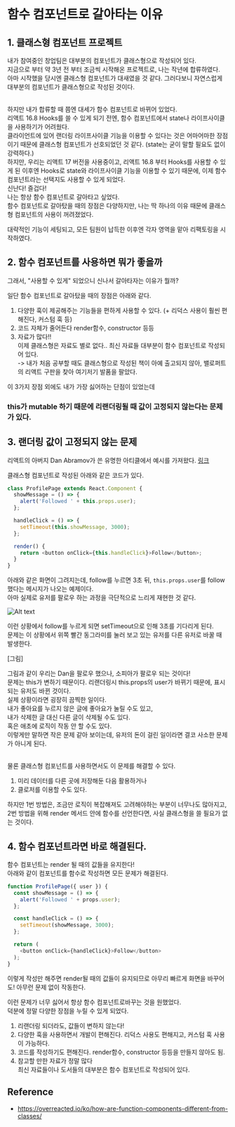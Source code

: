 # 함수 컴포넌트로 갈아타는 이유

## 1. 클래스형 컴포넌트 프로젝트
내가 참여중인 창업팀은 대부분의 컴포넌트가 클래스형으로 작성되어 있다. <Br>
지금으로 부터 약 3년 전 부터 조금씩 시작해온 프로젝트로, 나는 작년에 합류하였다.  <br>
아마 시작했을 당시엔 클래스형 컴포넌트가 대새였을 것 같다. 그러다보니 자연스럽게 대부분의 컴포넌트가 클래스형으로 작성된 것이다. <br> <br>

하지만 내가 합류할 때 쯤엔 대세가 함수 컴포넌트로 바뀌어 있었다. <br>
리액트 16.8 Hooks를 쓸 수 있게 되기 전엔, 함수 컴포넌트에서 state나 라이프사이클을 사용하기가 어려웠다. <Br>
클라이언트에 있어 랜더링 라이프사이클 기능을 이용할 수 있다는 것은 어마어마한 장점이기 때문에 클래스형 컴포넌트가 선호되었던 것 같다. (state는 굳이 말할 필요도 없이 강력하다.) <Br>
하지만, 우리는 리액트 17 버전을 사용중이고, 리액트 16.8 부터 Hooks를 사용할 수 있게 된 이후엔 Hooks로 state와 라이프사이클 기능을 이용할 수 있기 때문에, 이제 함수 컴포넌트라는 선택지도 사용할 수 있게 되었다. <br>
신난다! 즐겁다! <Br>
나는 항상 함수 컴포넌트로 갈아타고 싶었다. <br> 
함수 컴포넌트로 갈아탔을 때의 장점은 다양하지만, 나는 딱 하나의 이유 때문에 클래스형 컴포넌트의 사용이 꺼려졌었다. <br>

대략적인 기능이 세팅되고, 모든 팀원이 납득한 이후엔 각자 영역을 맡아 리팩토링을 시작하였다. <Br>

## 2. 함수 컴포넌트를 사용하면 뭐가 좋을까
그래서, "사용할 수 있게" 되었으니 신나서 갈아타자는 이유가 뭘까? <br>

일단 함수 컴포넌트로 갈아탔을 때의 장점은 아래와 같다.
1. 다양한 훅이 제공해주는 기능들을 편하게 사용할 수 있다. (+ 리덕스 사용이 훨씬 편해진다, 커스텀 훅 등)
2. 코드 자체가 줄어든다 render함수, constructor 등등
3. 자료가 많다!! <br> 이제 클래스형은 자료도 별로 없다.. 최신 자료들 대부분이 함수 컴포넌트로 작성되어 있다. <Br> -> 내가 처음 공부할 때도 클래스형으로 작성된 책이 아예 출고되지 않아, 밸로퍼트의 리액트 구판을 찾아 여기저기 발품을 팔았다. 

이 3가지 장점 외에도 내가 가장 싫어하는 단점이 있었는데 <br>
### this가 mutable 하기 때문에 리랜더링될 때 값이 고정되지 않는다는 문제가 있다. 


## 3. 랜더링 값이 고정되지 않는 문제

리액트의 아버지 Dan Abramov가 쓴 유명한 아티클에서 예시를 가져왔다. [링크](https://overreacted.io/ko/how-are-function-components-different-from-classes/) <br>

클래스형 컴포넌트로 작성된 아래와 같은 코드가 있다.

```javascript
class ProfilePage extends React.Component {
  showMessage = () => {
    alert('Followed ' + this.props.user);
  };

  handleClick = () => {
    setTimeout(this.showMessage, 3000);
  };

  render() {
    return <button onClick={this.handleClick}>Follow</button>;
  }
}
```

아래와 같은 화면이 그려지는데, follow를 누르면 3초 뒤, `this.props.user`를 follow했다는 메시지가 나오는 예제이다. <br>
아마 실제로 유저를 팔로우 하는 과정을 극단적으로 느리게 재현한 것 같다. <br>

![Alt text](image.png)


이런 상황에서 follow를 누르게 되면 setTimeout으로 인해 3초를 기다리게 된다. <Br>
문제는 이 상황에서 위쪽 빨간 동그라미를 눌러 보고 있는 유저를 다른 유저로 바꿀 때 발생한다. <br>

[그림]

그림과 같이 우리는 Dan을 팔로우 했으나, 소피아가 팔로우 되는 것이다! <br>
문제는 this가 변하기 때문이다. 리랜더링시 this.props의 user가 바뀌기 때문에, 표시되는 유저도 바뀐 것이다. <Br>
실제 상황이라면 굉장히 끔찍한 일이다. <br>
내가 좋아요를 누르지 않은 글에 좋아요가 눌릴 수도 있고, <br>
내가 삭제한 글 대신 다른 글이 삭제될 수도 있다. <Br>
혹은 애초에 로직이 작동 안 할 수도 있다. <Br>
이렇게만 말하면 작은 문제 같아 보이는데, 유저의 돈이 걸린 일이라면 결코 사소한 문제가 아니게 된다. <br> <br>

물론 클래스형 컴포넌트를 사용하면서도 이 문제를 해결할 수 있다.
1. 미리 데이터를 다른 곳에 저장해둔 다음 활용하거나
2. 클로저를 이용할 수도 있다.

하지만 1번 방법은, 조금만 로직이 복잡해져도 고려해야하는 부분이 너무나도 많아지고, <Br>
2번 방법을 위해 render 메서드 안에 함수를 선언한다면, 사실 클래스형을 쓸 필요가 없는 것이다. <br>

## 4. 함수 컴포넌트라면 바로 해결된다.
함수 컴포넌트는 render 될 때의 값들을 유지한다! <br>
아래와 같이 컴포넌트를 함수로 작성하면 모든 문제가 해결된다.

```javascript
function ProfilePage({ user }) {
  const showMessage = () => {
    alert('Followed ' + props.user);
  };

  const handleClick = () => {
    setTimeout(showMessage, 3000);
  };

  return (
    <button onClick={handleClick}>Follow</button>
  );
}
```

이렇게 작성만 해주면 render될 때의 값들이 유지되므로 아무리 빠르게 화면을 바꾸어도! 아무런 문제 없이 작동한다. <br>

이런 문제가 너무 싫어서 항상 함수 컴포넌트로바꾸는 것을 원했었다. <Br>
덕분에 정말 다양한 장점을 누릴 수 있게 되었다.

1. 리랜더링 되더라도, 값들이 변하지 않는다! 
2. 다양한 훅을 사용하면서 개발이 편해진다. 리덕스 사용도 편해지고, 커스텀 훅 사용이 가능하다. 
3. 코드를 작성하기도 편해진다. render함수, constructor 등등을 만들지 않아도 됨. 
4. 참고할 만한 자료가 정말 많다 <br> 최신 자료들이나 도서들의 대부분은 함수 컴포넌트로 작성되어 있다. 



## Reference
- https://overreacted.io/ko/how-are-function-components-different-from-classes/
